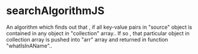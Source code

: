 # searchAlgorithmJS
An algorithm which finds out that , if all key-value pairs in "source" object is contained in any object in "collection" array.. If so , that particular object in collection array is  pushed into "arr" array and returned in function "whatIsInAName"..
